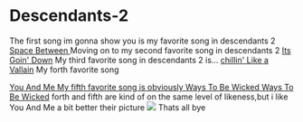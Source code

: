 # Descendants-2
<html>
  <body>
    <p>
    The first song im gonna show you is my favorite song in descendants 2
      <a href=https://www.youtube.com/watch?v=NalipNz4e3g>Space Between
      </a>
        Moving on to my second favorite song in descendants 2
          <a href=https://www.youtube.com/watch?v=4Vv-zcAoer8>Its Goin' Down</a>
            My third favorite song in descendants 2 is...
              <a href=https://www.youtube.com/watch?v=tSDcbucrWmw>chillin' Like a Vallain</a>
                  My forth favorite song</p>
                 <a href=https://www.youtube.com/watch?v=Q0kuJ3lPnPY>You And Me
              My fifth favorite song is obviously Ways To Be Wicked
            <a href=https://www.youtube.com/watch?v=lX6g_cm2rM4>Ways To Be Wicked</a>
        forth and fifth are kind of on the same level of likeness,but i like You And Me a bit better
      their picture
    <img src=http://www.heyuguys.com/images/2017/05/Descendents-2-Group.jpg>
Thats all bye
</p>
</body>
</html>
